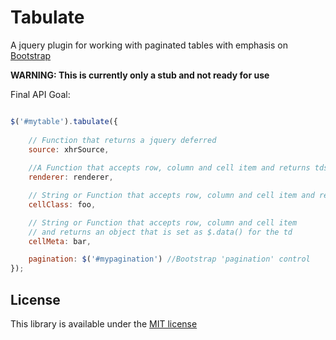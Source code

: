 Tabulate
========

A jquery plugin for working with paginated tables with emphasis on [Bootstrap](http://getbootstrap.com "Twitter Bootstrap")

__WARNING: This is currently only a stub and not ready for use__


Final API Goal:

```javascript

$('#mytable').tabulate({
    
    // Function that returns a jquery deferred
    source: xhrSource,
    
    //A Function that accepts row, column and cell item and returns tds content as html
    renderer: renderer,

    // String or Function that accepts row, column and cell item and returns class string
    cellClass: foo, 

    // String or Function that accepts row, column and cell item 
    // and returns an object that is set as $.data() for the td
    cellMeta: bar,

    pagination: $('#mypagination') //Bootstrap 'pagination' control
});

```




License
------
This library is available under the [MIT license](https://github.com/ameyms/tabulate/blob/master/LICENSE "License")
